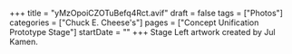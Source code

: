 +++
title = "yMzOpoiCZOTuBefq4Rct.avif"
draft = false
tags = ["Photos"]
categories = ["Chuck E. Cheese's"]
pages = ["Concept Unification Prototype Stage"]
startDate = ""
+++
Stage Left artwork created by Jul Kamen.

